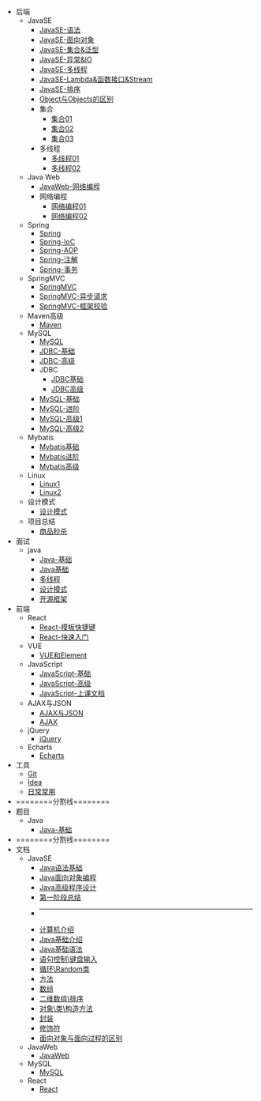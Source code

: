 * 后端
  * JavaSE
    * [JavaSE-语法](backstage/JavaSE/JavaSE.md)
    * [JavaSE-面向对象](backstage/JavaSE/JavaSE-面向对象.md)
    * [JavaSE-集合&泛型](backstage/JavaSE/JavaSE-集合&泛型.md)
    * [JavaSE-异常&IO](backstage/JavaSE/JavaSE-异常&IO.md)
    * [JavaSE-多线程](backstage/JavaSE/JavaSE-多线程.md)
    * [JavaSE-Lambda&函数接口&Stream](backstage/JavaSE/Lambda&函数接口&Stream.md)
    * [JavaSE-排序](backstage/JavaSE/排序算法.md)
    * [Object与Objects的区别](backstage/JavaSE/Object与Objects的区别.md)
    * 集合
      * [集合01](backstage/JavaSE/集合/集合01.md)
      * [集合02](backstage/JavaSE/集合/集合02.md)
      * [集合03](backstage/JavaSE/集合/集合03.md)
    * 多线程
      * [多线程01](backstage/JavaSE/多线程/多线程01.md)
      * [多线程02](backstage/JavaSE/多线程/多线程02.md)
  * Java Web
    * [JavaWeb-网络编程](backstage/Java%20Web/JavaWeb-网络编程.md)
    * 网络编程
      * [网络编程01](backstage/Java%20Web/网络编程/网络编程01.md)
      * [网络编程02](backstage/Java%20Web/网络编程/网络编程02.md)
  * Spring
    * [Spring](backstage/Spring/Spring.md)
    * [Spring-IoC](backstage/Spring/Spring-IoC.md)
    * [Spring-AOP](backstage/Spring/Spring-AOP.md)
    * [Spring-注解](backstage/Spring/Spring-注解.md)
    * [Spring-事务](backstage/Spring/Spring-事务.md)
  * SpringMVC
    * [SpringMVC](backstage/SpringMVC/SpringMVC.md)
    * [SpringMVC-异步请求](backstage/SpringMVC/异步请求.md)
    * [SpringMVC-框架校验](backstage/SpringMVC/框架校验.md)
  * Maven高级
    * [Maven](backstage/Maven高级/Maven高级.md)
  * MySQL
    * [MySQL](backstage/MySQL/MySQL.md)
    * [JDBC-基础](backstage/MySQL/JDBC-基础.md)
    * [JDBC-高级](backstage/MySQL/JDBC-高级.md)
    * JDBC
      * [JDBC基础](backstage/MySQL/JDBC/JDBC基础.md)
      * [JDBC高级](backstage/MySQL/JDBC/JDBC高级.md)
    * [MySQL-基础](backstage/MySQL/MySQL/MySQL基础.md)
    * [MySQL-进阶](backstage/MySQL/MySQL/MySQL进阶.md)
    * [MySQL-高级1](backstage/MySQL/MySQL/MySQL高级1.md)
    * [MySQL-高级2](backstage/MySQL/MySQL/MySQL高级2.md)
  * Mybatis
    * [Mybatis基础](backstage/Mybatis/mybatis基础.md)
    * [Mybatis进阶](backstage/Mybatis/mybatis进阶.md)
    * [Mybatis高级](backstage/Mybatis/mybatis高级.md)
  * Linux
    * [Linux1](backstage/linux/Linux1.md)
    * [Linux2](backstage/linux/Linux2.md)
  * 设计模式
    * [设计模式](backstage/设计模式/设计模式.md)
  * 项目总结
    * [商品秒杀](backstage/项目总结/商品秒杀总结.md)
* 面试
  * java
    * [Java-基础](interview/Java-基础.md)
    * [Java基础](interview/Java基础.md)
    * [多线程](interview/多线程.md)
    * [设计模式](interview/设计模式.md)
    * [开源框架](interview/开源框架.md)
* 前端
  * React
    * [React-模板快捷键](frontstage/React/React-模板快捷键.md)
    * [React-快速入门](class_document/React快速入门.md)
  * VUE
    * [VUE和Element](frontstage/VUE/Vue和Element.md)
  * JavaScript
    * [JavaScript-基础](frontstage/javascript/JavaScript基础.md)
    * [JavaScript-高级](frontstage/javascript/JavaScript高级.md)
    * [JavaScript-上课文档](frontstage/javascript/JavaScript快速入门.md)
  * AJAX与JSON
    * [AJAX与JSON](frontstage/AJAX与JSON/AJAX&JSON.md)
    * [AJAX](frontstage/AJAX与JSON/AJAX.md)
  * jQuery
    * [jQuery](frontstage/jQuery/JQuery.md)
  * Echarts
    * [Echarts](frontstage/echarts/)
* 工具
  * [Git](tools/Git/README.md)
  * [Idea](tools/Idea/README.md)
  * [日常常用](tools/Shortcuts/README.md)
* ========分割线========
* 题目
  * Java
    * [Java-基础](backstage/Java.md)
* ========分割线========
* 文档
  * JavaSE
    * [Java语法基础](class_document/01_Java语法基础.md)
    * [Java面向对象编程](class_document/02_Java面向对象编程.md)
    * [Java高级程序设计](class_document/03_Java高级程序设计.md)
    - [第一阶段总结](class_document/第一阶段总结.md)
    * ----------------------------------------
    * [计算机介绍](class_document/before/chapter-1章.md)
    * [Java基础介绍](class_document/before/chapter-2章.md)
    * [Java基础语法](class_document/before/chapter-3章.md)
    * [语句控制\键盘输入](class_document/before/chapter-4章.md)
    * [循环\Random类](class_document/before/chapter-5章.md)
    * [方法](class_document/before/chapter-6章.md)
    * [数组](class_document/before/chapter-7章.md)
    * [二维数组\排序](class_document/before/chapter-8章.md)
    * [对象\类\构造方法](class_document/before/chapter-9章.md)
    * [封装](class_document/before/java的封装.md)
    * [修饰符](class_document/before/java的修饰符.md)
    * [面向对象与面向过程的区别](class_document/before/面向过程和面向对象的区别.md)
  * JavaWeb
    * [JavaWeb](class_document/JavaWeb.md)
  * MySQL
    * [MySQL](class_document/MySQL.md)
  * React
    * [React](class_document/React快速入门.md)
